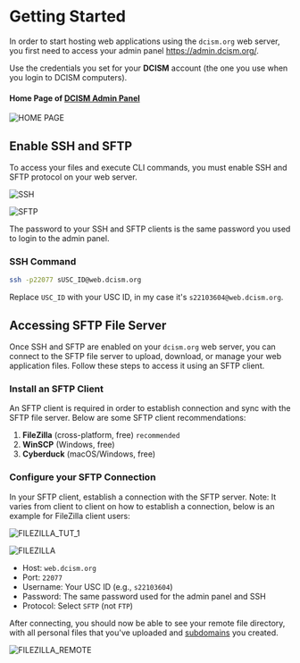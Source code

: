# Getting Started

In order to start hosting web applications using the `dcism.org` web server, you first need to access your admin panel https://admin.dcism.org/.

Use the credentials you set for your **DCISM** account (the one you use when you login to DCISM computers).

#### Home Page of [DCISM Admin Panel](https://admin.dcism.org)
![HOME PAGE](/home.png)


## Enable SSH and SFTP

To access your files and execute CLI commands, you must enable SSH and SFTP protocol on your web server. 

![SSH](/ssh.png)

![SFTP](/sftp.png)

The password to your SSH and SFTP clients is the same password you used to login to the admin panel.

### SSH Command
```bash
ssh -p22077 sUSC_ID@web.dcism.org
```

Replace `USC_ID` with your USC ID, in my case it's `s22103604@web.dcism.org`.

## Accessing SFTP File Server
Once SSH and SFTP are enabled on your `dcism.org` web server, you can connect to the SFTP file server to upload, download, or manage your web application files. Follow these steps to access it using an SFTP client.

### Install an SFTP Client
An SFTP client is required in order to establish connection and sync with the SFTP file server. Below are some SFTP client recommendations:
1. **FileZilla** (cross-platform, free) `recommended`
2. **WinSCP** (Windows, free)
3. **Cyberduck** (macOS/Windows, free)

### Configure your SFTP Connection
In your SFTP client, establish a connection with the SFTP server. Note: It varies from client to client on how to establish a connection, below is an example for FileZilla client users:

![FILEZILLA_TUT_1](/filezilla_tut_1.png)

![FILEZILLA](/filezilla.png)

- Host: `web.dcism.org`
- Port: `22077`
- Username: Your USC ID (e.g., `s22103604`)
- Password: The same password used for the admin panel and SSH
- Protocol: Select `SFTP` (not `FTP`)

After connecting, you should now be able to see your remote file directory, with all personal files that you've uploaded and [subdomains](/subdomains.md) you created.

![FILEZILLA_REMOTE](/filezilla_remote.png)